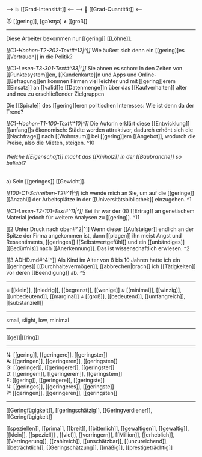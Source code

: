 --> 💥 [[Grad-Intensität]] <--
--> 🧮 [[Grad-Quantität]] <--

🐭 [[gering]], [ɡəˈʁɪŋə] ≠ [[groß]]

---
Diese Arbeiter bekommen nur [[gering]] [[Löhne]].

*[[C1-Hoehen-T2-202-Text#^12|^]]* Wie äußert sich denn ein [[gering]]es [[Vertrauen]] in die Politik?

*[[C1-Lesen-T3-301-Text#^33|^]]* Sie ahnen es schon: In den Zeiten von [[Punktesystem]]en, [[Kundenkarte]]n und Apps und Online-[[Befragung]]en kommen Firmen viel leichter und mit [[gering]]erem [[Einsatz]] an [[valid]]e [[Datenmenge]]n über das [[Kaufverhalten]] alter und neu zu erschließender Zielgruppen


Die [[Spirale]] des [[gering]]eren politischen Interesses: Wie ist denn da der Trend?

*[[C1-Hoehen-T1-100-Text#^10|^]]* Die Autorin erklärt diese [[Entwicklung]] [[anfang]]s ökonomisch: Städte werden attraktiver, dadurch erhöht sich die [[Nachfrage]] nach [[Wohnraum]] bei [[gering]]em [[Angebot]], wodurch die Preise, also die Mieten, steigen. ^10


###### Welche [[Eigenschaft]] macht das [[Kiriholz]] in der [[Baubranche]] so beliebt?
a) Sein [[geringes]] [[Gewicht]].  

*[[100-C1-Schreiben-T2#^1|^]]* ich wende mich an Sie, um auf die [[geringe]] [[Anzahl]] der Arbeitsplätze in der [[Universitätsbibliothek]] einzugehen. ^1


*[[C1-Lesen-T2-101-Text#^11|^]]* Bei ihr war der (8) [[Ertrag]] an genetischem Material jedoch für weitere Analysen zu [[gering]]. ^11


[[2 Unter Druck nach oben#^2|^]] Wenn dieser [[Aufsteiger]] endlich an der Spitze der Firma angekommen ist, dann [[plagen]] ihn meist Angst und Ressentiments, [[geringes]] [[Selbstwertgefühl]] und ein [[unbändiges]] [[Bedürfnis]] nach [[Anerkennung]]. Das ist wissenschaftlich erwiesen. ^2

[[3 ADHD.md#^4|^]] Als Kind im Alter von 8 bis 10 Jahren hatte ich ein [[geringes]] [[Durchhaltevermögen]], [[abbrechen|brach]] ich [[Tätigkeiten]] vor deren [[Beendigung]] ab. ^5


---
= [[klein]], [[niedrig]], [[begrenzt]], [[wenige]]
≈ [[minimal]], [[winzig]], [[unbedeutend]], [[marginal]]
≠ [[groß]], [[bedeutend]], [[umfangreich]], [[substanziell]]

---
small, slight, low, minimal

---
[[ge]]|[[ring]]

---
N: [[gering]], [[geringere]], [[geringster]]  
A: [[geringen]], [[geringeren]], [[geringsten]]  
G: [[geringer]], [[geringerer]], [[geringster]]  
D: [[geringem]], [[geringerem]], [[geringstem]]  
F: [[gering]], [[geringere]], [[geringste]]  
N: [[geringes]], [[geringeres]], [[geringste]]  
P: [[geringen]], [[geringeren]], [[geringsten]]  

---
[[Geringfügigkeit]], [[geringschätzig]], [[Geringverdiener]], [[Geringfügigkeit]]

[[speziellen]], [[prima]], [[breit]], [[bitterlich]], [[gewaltigen]], [[gewaltig]], [[klein]], [[speziell]]
, [[viel]], [[verringern]], [[Million]], [[erheblich]], [[Verringerung]], [[zahlreich]], [[unschätzbar]], [[unzureichend]], [[beträchtlich]], [[Geringschätzung]], [[mäßig]], [[prestigeträchtig]]